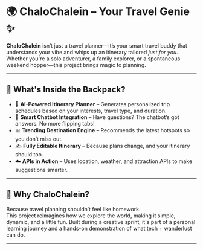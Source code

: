 # 🌍 ChaloChalein – Your Travel Genie ✨

**ChaloChalein** isn’t just a travel planner—it’s your smart travel buddy that understands your vibe and whips up an itinerary tailored *just for you*. Whether you're a solo adventurer, a family explorer, or a spontaneous weekend hopper—this project brings magic to planning.

---

## 🎒 What's Inside the Backpack?

- 🧭 **AI-Powered Itinerary Planner** – Generates personalized trip schedules based on your interests, travel type, and duration.
- 🧠 **Smart Chatbot Integration** – Have questions? The chatbot’s got answers. No more flipping tabs!
- 📊 **Trending Destination Engine** – Recommends the latest hotspots so you don’t miss out.
- ✍️ **Fully Editable Itinerary** – Because plans change, and your itinerary should too.
- ☁️ **APIs in Action** – Uses location, weather, and attraction APIs to make suggestions smarter.

---

## 🌟 Why ChaloChalein?

Because travel planning shouldn’t feel like homework.  
This project reimagines how we explore the world, making it simple, dynamic, and a little fun. Built during a creative sprint, it's part of a personal learning journey and a hands-on demonstration of what tech + wanderlust can do.

---
